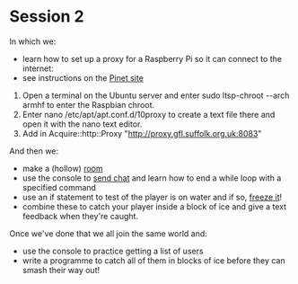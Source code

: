 # Session 2
In which we:
 * learn how to set up a proxy for a Raspberry Pi so it can connect to the internet:
  * see instructions on the [Pinet site](http://pinet.org.uk/articles/advanced/web-filtering.html#raspbian)
  1. Open a terminal on the Ubuntu server and enter sudo ltsp-chroot --arch armhf to enter the Raspbian chroot.
  2. Enter nano /etc/apt/apt.conf.d/10proxy to create a text file there and open it with the nano text editor.
  3. Add in Acquire::http::Proxy "http://proxy.gfl.suffolk.org.uk:8083"

And then we:
 * make a (hollow) [room](https://arghbox.files.wordpress.com/2014/04/warehouse_a5.pdf)
 * use the console to [send chat](https://arghbox.files.wordpress.com/2014/04/chat_a5.pdf) and learn how to end a while loop with a specified command
 * use an if statement to test of the player is on water and if so, [freeze it](https://arghbox.files.wordpress.com/2014/04/freeze_a5.pdf)!
 * combine these to catch your player inside a block of ice and give a text feedback when they're caught.
 
 Once we've done that we all join the same world and:
 * use the console to practice getting a list of users
 * write a programme to catch all of them in blocks of ice before they can smash their way out!